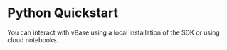 # Python Quickstart

You can interact with vBase using a local installation of the SDK or using cloud notebooks.
